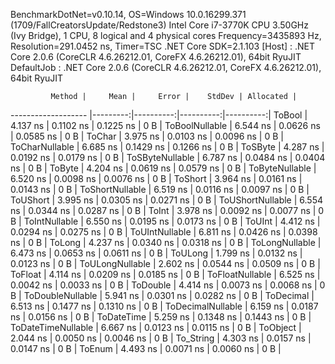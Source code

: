 
BenchmarkDotNet=v0.10.14, OS=Windows 10.0.16299.371 (1709/FallCreatorsUpdate/Redstone3)
Intel Core i7-3770K CPU 3.50GHz (Ivy Bridge), 1 CPU, 8 logical and 4 physical cores
Frequency=3435893 Hz, Resolution=291.0452 ns, Timer=TSC
.NET Core SDK=2.1.103
  [Host]     : .NET Core 2.0.6 (CoreCLR 4.6.26212.01, CoreFX 4.6.26212.01), 64bit RyuJIT
  DefaultJob : .NET Core 2.0.6 (CoreCLR 4.6.26212.01, CoreFX 4.6.26212.01), 64bit RyuJIT


             Method |     Mean |     Error |    StdDev | Allocated |
------------------- |---------:|----------:|----------:|----------:|
             ToBool | 4.137 ns | 0.1102 ns | 0.1225 ns |       0 B |
     ToBoolNullable | 6.544 ns | 0.0626 ns | 0.0585 ns |       0 B |
             ToChar | 3.975 ns | 0.0103 ns | 0.0096 ns |       0 B |
     ToCharNullable | 6.685 ns | 0.1429 ns | 0.1266 ns |       0 B |
            ToSByte | 4.287 ns | 0.0192 ns | 0.0179 ns |       0 B |
    ToSByteNullable | 6.787 ns | 0.0484 ns | 0.0404 ns |       0 B |
             ToByte | 4.204 ns | 0.0619 ns | 0.0579 ns |       0 B |
     ToByteNullable | 6.520 ns | 0.0098 ns | 0.0076 ns |       0 B |
            ToShort | 3.964 ns | 0.0161 ns | 0.0143 ns |       0 B |
    ToShortNullable | 6.519 ns | 0.0116 ns | 0.0097 ns |       0 B |
           ToUShort | 3.995 ns | 0.0305 ns | 0.0271 ns |       0 B |
   ToUShortNullable | 6.554 ns | 0.0344 ns | 0.0287 ns |       0 B |
              ToInt | 3.978 ns | 0.0092 ns | 0.0077 ns |       0 B |
      ToIntNullable | 6.550 ns | 0.0195 ns | 0.0173 ns |       0 B |
             ToUInt | 4.412 ns | 0.0294 ns | 0.0275 ns |       0 B |
     ToUIntNullable | 6.811 ns | 0.0426 ns | 0.0398 ns |       0 B |
             ToLong | 4.237 ns | 0.0340 ns | 0.0318 ns |       0 B |
     ToLongNullable | 6.473 ns | 0.0653 ns | 0.0611 ns |       0 B |
            ToULong | 1.799 ns | 0.0132 ns | 0.0123 ns |       0 B |
    ToULongNullable | 2.602 ns | 0.0544 ns | 0.0509 ns |       0 B |
            ToFloat | 4.114 ns | 0.0209 ns | 0.0185 ns |       0 B |
    ToFloatNullable | 6.525 ns | 0.0042 ns | 0.0033 ns |       0 B |
           ToDouble | 4.414 ns | 0.0073 ns | 0.0068 ns |       0 B |
   ToDoubleNullable | 5.941 ns | 0.0301 ns | 0.0282 ns |       0 B |
          ToDecimal | 6.513 ns | 0.1477 ns | 0.1310 ns |       0 B |
  ToDecimalNullable | 6.159 ns | 0.0187 ns | 0.0156 ns |       0 B |
         ToDateTime | 5.259 ns | 0.1348 ns | 0.1443 ns |       0 B |
 ToDateTimeNullable | 6.667 ns | 0.0123 ns | 0.0115 ns |       0 B |
           ToObject | 2.044 ns | 0.0050 ns | 0.0046 ns |       0 B |
          To_String | 4.303 ns | 0.0157 ns | 0.0147 ns |       0 B |
             ToEnum | 4.493 ns | 0.0071 ns | 0.0060 ns |       0 B |
